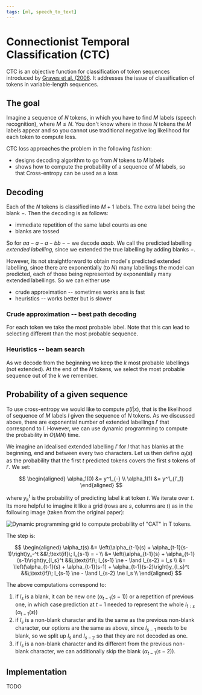 ```yaml
---
tags: [ml, speech_to_text]
---
```

# Connectionist Temporal Classification (CTC)

CTC is an objective function for classification of token sequences introduced by
[Graves et al. (2006](https://www.cs.toronto.edu/~graves/icml_2006.pdf). It
addresses the issue of classification of tokens in variable-length sequences.

## The goal

Imagine a sequence of $N$ tokens, in which you have to find $M$ labels (speech
recognition), where $M \leq N$. You don't know where in those $N$ tokens the $M$
labels appear and so you cannot use traditional negative log likelihood for each
token to compute loss.

CTC loss approaches the problem in the following fashion:
- designs decoding algorithm to go from $N$ tokens to $M$ labels
- shows how to compute the probability of a sequence of $M$ labels, so that
  Cross-entropy can be used as a loss

## Decoding

Each of the $N$ tokens is classified into $M + 1$ labels. The extra label being
the blank $-$. Then the decoding is as follows:

- immediate repetition of the same label counts as one
- blanks are tossed

So for $aa-a-a-bb--$ we decode $aaab$. We call the predicted labelling *extended
labelling*, since we extended the true labelling by adding blanks $-$.

However, its not straightforward to obtain model's predicted extended labelling,
since there are exponentially (to $N$) many labellings the model can predicted,
each of those being represented by exponentially many extended labellings. So we
can either use

- crude approximation -- sometimes works ans is fast
- heuristics -- works better but is slower

### Crude approximation -- best path decoding

For each token we take the most probable label. Note that this can lead to
selecting different than the most probable sequence.

### Heuristics -- beam search

As we decode from the beginning we keep the $k$ most probable labellings (not
extended). At the end of the $N$ tokens, we select the most probable sequence
out of the $k$ we remember.

## Probability of a given sequence

To use cross-entropy we would like to compute $p(l|x)$, that is the likelihood
of sequence of $M$ labels $l$ given the sequence of $N$ tokens. As we discussed
above, there are exponential number of extended labellings $l'$ that correspond
to $l$. However, we can use dynamic programming to compute the probability in
$O(MN)$ time.

We imagine an idealised extended labelling $l'$ for $l$ that has blanks at the
beginning, end and between every two characters. Let us then define
$\alpha_t(s)$ as the probability that the first $t$ predicted tokens covers the
first $s$ tokens of $l'$. We set:

$$
\begin{aligned}
  \alpha_1(0) &= y^1_{-} \\
  \alpha_1(1) &= y^1_{l'_1}
\end{aligned}
$$

where $y_k^t$ is the probability of predicting label $k$ at token $t$. We
iterate over $t$. Its more helpful to imagine it like a grid (rows are $s$,
columns are $t$) as in the following image (taken from the original paper):

![Dynamic programming grid to compute
probability of "CAT" in T tokens.](./imgs/ctc_dynamic_programming.png)

The step is:

$$
\begin{aligned}
\alpha_t(s)
&= \left(\alpha_{t-1}(s) + \alpha_{t-1}(s-1)\right)y_-^t &&\;\text{if}\; l_{s-1} = -  \\
&= \left(\alpha_{t-1}(s) + \alpha_{t-1}(s-1)\right)y_{l_s}^t &&\;\text{if}\; l_{s-1} \ne - \land l_{s-2} = l_s \\
&= \left(\alpha_{t-1}(s) + \alpha_{t-1}(s-1) + \alpha_{t-1}(s-2)\right)y_{l_s}^t &&\;\text{if}\; l_{s-1} \ne - \land l_{s-2} \ne l_s \\
\end{aligned}
$$

The above computations correspond to:

1. if $l_s$ is a blank, it can be new one ($\alpha_{t-1}(s-1)$) or a repetition
   of previous one, in which case prediction at $t-1$ needed to represent the
   whole $l_{1:s}$ ($\alpha_{t-1}(s)$)
2. if $l_s$ is a non-blank character and its the same as the previous non-blank
   character, our options are the same as above, since $l_{s-1}$ needs to be
   blank, so we split up $l_s$ and $l_{s-2}$ so that they are not decoded as
   one.
3. if $l_s$ is a non-blank character and its different from the previous
   non-blank character, we can additionally skip the blank
   ($\alpha_{t-1}(s-2)$).


## Implementation

TODO
